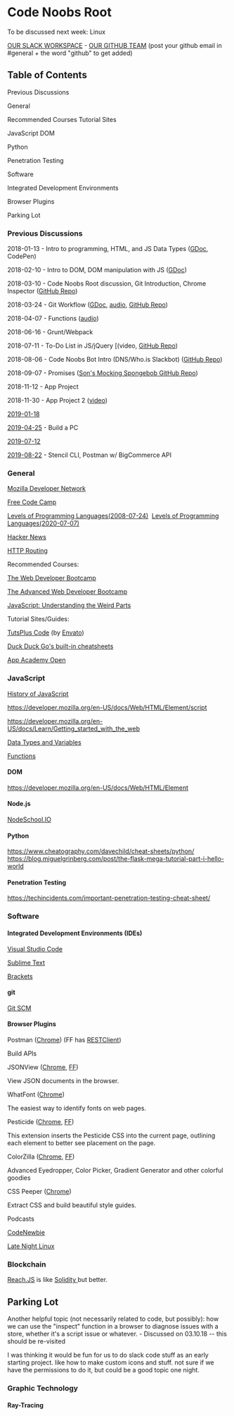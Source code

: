 # Code Noobs Root

To be discussed next week: Linux

[OUR SLACK WORKSPACE](https://join.slack.com/t/webbhost/shared_invite/enQtMzg2ODA5NzMxNjcwLTc3ZTYyZWM2NzgxOGE5ZGM5MjZlZmE1YWRhYmNiOTU1MzhkYzc4MGFlOTA0Y2Y4NjU0Y2NhZDE4MjkwNTU3NGM) - [OUR GITHUB TEAM](https://github.com/code-noobs) (post your github email in #general + the word "github" to get added)

## Table of Contents

Previous Discussions

General

Recommended Courses
Tutorial Sites

JavaScript
DOM

Python

Penetration Testing

Software

Integrated Development Environments

Browser Plugins

Parking Lot

### Previous Discussions

2018-01-13 - Intro to programming, HTML, and JS Data Types ([GDoc](https://docs.google.com/document/d/1L_fyn1NoOAYgnNr_ue3HDarICV-SDObRVUXIadGg_Hs/edit?usp=sharing), CodePen)

2018-02-10 - Intro to DOM, DOM manipulation with JS ([GDoc](https://docs.google.com/document/d/1zL4oN0p_a2t7485VXa3jaaSqOsEXS36cIr74NhGO2nU/edit?usp=sharing))

2018-03-10 - Code Noobs Root discussion, Git Introduction, Chrome Inspector ([GitHub Repo](https://github.com/johnfwebdev/ChromeDevTools))

2018-03-24 - Git Workflow ([GDoc](https://docs.google.com/document/d/1mLihvz309n9VOlHo_bmZx7s7p2BHsJgnl5mot0j_uuU/edit?usp=sharing), [audio](https://webbhost.net/env/cn/a/GitWorkflow-032418.mp3), [GitHub Repo](https://github.com/bdav87/code-noobs-gitflow))

2018-04-07 - Functions ([audio](https://drive.google.com/file/d/193rCViGxSjqWM7ioterlou1ICiE9ILlk/view?usp=sharing))

2018-06-16 - Grunt/Webpack

2018-07-11 - To-Do List in JS/jQuery [(video, [GitHub Repo](https://github.com/webbhostnet/code-noobs-to-do))

2018-08-06 - Code Noobs Bot Intro (DNS/Who.is Slackbot) ([GitHub Repo](https://github.com/code-noobs/slackbot))

2018-09-07 - Promises ([Son's Mocking Spongebob GitHub Repo](https://github.com/sntruong12/mocking-spongebob-bot))

2018-11-12 - App Project

2018-11-30 - App Project 2 ([video](https://witch.plus/cn/2018-11-30-app-project.mp4))

[2019-01-18](https://witch.plus/cn/2019-01-18.mp4)

[2019-04-25](https://witch.plus/cn/2019-04-25-build-a-pc.mp4) - Build a PC

[2019-07-12](https://witch.plus/cn/codenoobs-071219.mp4)

[2019-08-22](https://witch.plus/cn/2019-08-22-stencil-cli-postman.mp4) - Stencil CLI, Postman w/ BigCommerce API

### General

[Mozilla Developer Network](https://developer.mozilla.org/en-US/) 

[Free Code Camp](https://www.freecodecamp.org/) 

[Levels of Programming Languages(2008-07-24)](https://web.archive.org/web/20080901000000*/http://www.play-hookey.com/computers/language_levels.html) 
[Levels of Programming Languages(2020-07-07)](https://web.archive.org/web/20200707202253/http://www.play-hookey.com/computers/language_levels.html)

[Hacker News](https://news.ycombinator.com)

[HTTP Routing](https://devcenter.heroku.com/articles/http-routing)

Recommended Courses:

[The Web Developer Bootcamp](https://www.udemy.com/the-web-developer-bootcamp/)

[The Advanced Web Developer Bootcamp](https://www.udemy.com/the-advanced-web-developer-bootcamp/)

[JavaScript: Understanding the Weird Parts](https://www.udemy.com/understand-javascript/)

Tutorial Sites/Guides:

[TutsPlus Code](https://code.tutsplus.com/tutorials) (by [Envato](https://envato.com))

[Duck Duck Go's built-in cheatsheets](https://webdesign.tutsplus.com/articles/20-handy-duckduckgo-cheat-sheets-for-web-designers--cms-30362)

[App Academy Open](https://open.appacademy.io/)

### JavaScript

[History of JavaScript](http://archive.oreilly.com/pub/a/javascript/2001/04/06/js_history.html)

https://developer.mozilla.org/en-US/docs/Web/HTML/Element/script

https://developer.mozilla.org/en-US/docs/Learn/Getting_started_with_the_web

[Data Types and Variables](http://archive.oreilly.com/pub/a/javascript/excerpts/learning-javascript/javascript-datatypes-variables.html)

[Functions](https://www.quirksmode.org/js/function.html)

#### DOM 

https://developer.mozilla.org/en-US/docs/Web/HTML/Element

#### Node.js

[NodeSchool.IO](https://nodeschool.io/)

#### Python

https://www.cheatography.com/davechild/cheat-sheets/python/
https://blog.miguelgrinberg.com/post/the-flask-mega-tutorial-part-i-hello-world

#### Penetration Testing

https://techincidents.com/important-penetration-testing-cheat-sheet/

### Software

#### Integrated Development Environments (IDEs)

[Visual Studio Code](https://code.visualstudio.com/)

[Sublime Text](https://www.sublimetext.com)

[Brackets](http://brackets.io)

#### git

[Git SCM](https://git-scm.com/doc)

#### Browser Plugins

Postman ([Chrome](https://chrome.google.com/webstore/detail/postman/fhbjgbiflinjbdggehcddcbncdddomop)) (FF has [RESTClient](https://addons.mozilla.org/en-US/firefox/addon/restclient/))

Build APIs

JSONView ([Chrome](https://chrome.google.com/webstore/detail/jsonview/chklaanhfefbnpoihckbnefhakgolnmc), [FF](https://addons.mozilla.org/en-US/firefox/addon/jsonview/))

View JSON documents in the browser.

WhatFont ([Chrome](https://chrome.google.com/webstore/detail/whatfont/jabopobgcpjmedljpbcaablpmlmfcogm))

The easiest way to identify fonts on web pages.

Pesticide ([Chrome](https://chrome.google.com/webstore/detail/pesticide-for-chrome/bblbgcheenepgnnajgfpiicnbbdmmooh), [FF](https://addons.mozilla.org/en-US/firefox/addon/pesticide/?src=search))

This extension inserts the Pesticide CSS into the current page, outlining each element to better see placement on the page.

ColorZilla ([Chrome](https://chrome.google.com/webstore/detail/colorzilla/bhlhnicpbhignbdhedgjhgdocnmhomnp), [FF](https://addons.mozilla.org/en-US/firefox/addon/colorzilla/?src=search))

Advanced Eyedropper, Color Picker, Gradient Generator and other colorful goodies

CSS Peeper ([Chrome](https://chrome.google.com/webstore/detail/css-peeper/mbnbehikldjhnfehhnaidhjhoofhpehk))

Extract CSS and build beautiful style guides.

Podcasts

[CodeNewbie](https://www.codenewbie.org)

[Late Night Linux](https://latenightlinux.com/)

### Blockchain

[Reach.JS](https://reach.sh) is like [Solidity ](https://docs.soliditylang.org/en/v0.8.15/)but better.

## Parking Lot

Another helpful topic (not necessarily related to code, but possibly): how we can use the "inspect" function in a browser to diagnose issues with a store, whether it's a script issue or whatever. - Discussed on 03.10.18 -- this should be re-visited

I was thinking it would be fun for us to do slack code stuff as an early starting project. like how to make custom icons and stuff. not sure if we have the permissions to do it, but could be a good topic one night.

### Graphic Technology


#### Ray-Tracing
